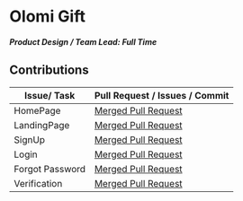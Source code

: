 # Olomi Gift

##### Product Design / Team Lead: Full Time

## Contributions

| Issue/ Task     | Pull Request / Issues / Commit                                          |
| --------------- | ----------------------------------------------------------------------- |
| HomePage        | [Merged Pull Request](https://github.com/zuri-training/AuthWiki_Team9/) |
| LandingPage     | [Merged Pull Request](https://github.com/zuri-training/AuthWiki_Team9/) |
| SignUp          | [Merged Pull Request](https://github.com/zuri-training/AuthWiki_Team9/) |
| Login           | [Merged Pull Request](https://github.com/zuri-training/AuthWiki_Team9/) |
| Forgot Password | [Merged Pull Request](https://github.com/zuri-training/AuthWiki_Team9/) |
| Verification    | [Merged Pull Request](https://github.com/zuri-training/AuthWiki_Team9/) |
